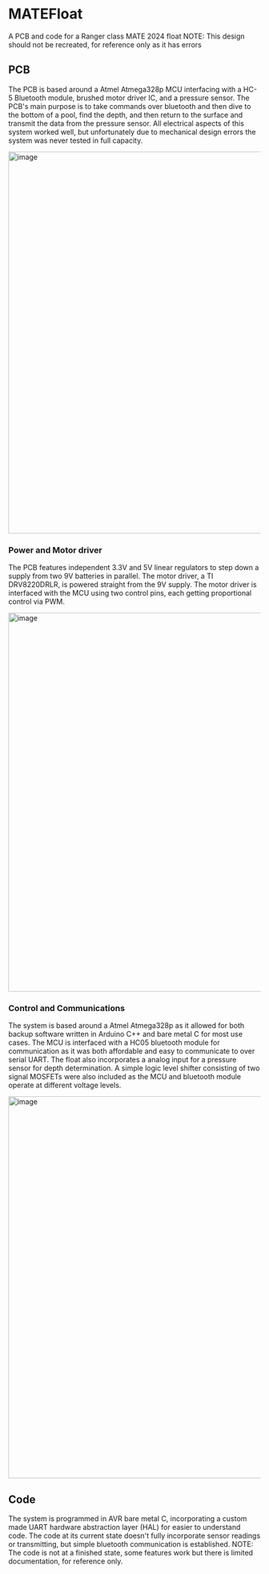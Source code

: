 # MATEFloat
A PCB and code for a Ranger class MATE 2024 float 
NOTE: This design should not be recreated, for reference only as it has errors 

## PCB
The PCB is based around a Atmel Atmega328p MCU interfacing with a HC-5 Bluetooth module, brushed motor driver IC, and a pressure sensor. The PCB's main purpose is to take commands over bluetooth and then dive to the bottom of a pool, find the depth, and then return to the surface and transmit the data from the pressure sensor. All electrical aspects of this system worked well, but unfortunately due to mechanical design errors the system was never tested in full capacity. 


<img width="1008" height="762" alt="image" src="https://github.com/user-attachments/assets/7c800134-448b-47f7-ad47-cfd6ed69c7f3" />



### Power and Motor driver
The PCB features independent 3.3V and 5V linear regulators to step down a supply from two 9V batteries in parallel. The motor driver, a TI DRV8220DRLR, is powered straight from the 9V supply. The motor driver is interfaced with the MCU using two control pins, each getting proportional control via PWM. 


<img width="506" height="756" alt="image" src="https://github.com/user-attachments/assets/6e7d104e-82fd-4f3b-ae1a-4138d2b201f7" />

### Control and Communications
The system is based around a Atmel Atmega328p as it allowed for both backup software written in Arduino C++ and bare metal C for most use cases. The MCU is interfaced with a HC05 bluetooth module for communication as it was both affordable and easy to communicate to over serial UART. The float also incorporates a analog input for a pressure sensor for depth determination. A simple logic level shifter consisting of two signal MOSFETs were also included as the MCU and bluetooth module operate at different voltage levels. 


<img width="1006" height="762" alt="image" src="https://github.com/user-attachments/assets/801982b5-d774-4020-8476-f8ff3c09d7fa" />

## Code
The system is programmed in AVR bare metal C, incorporating a custom made UART hardware abstraction layer (HAL) for easier to understand code. The code at its current state doesn't fully incorporate sensor readings or transmitting, but simple bluetooth communication is established. 
NOTE: The code is not at a finished state, some features work but there is limited documentation, for reference only. 



